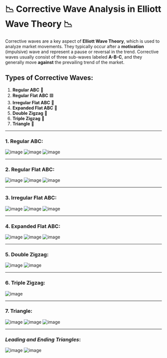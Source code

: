 # 📉 Corrective Wave Analysis in Elliott Wave Theory 📉

Corrective waves are a key aspect of **Elliott Wave Theory**, which is used to analyze market movements. They typically occur after a **motivation** (impulsive) wave and represent a pause or reversal in the trend. Corrective waves usually consist of three sub-waves labeled **A-B-C**, and they generally move **against** the prevailing trend of the market.

## Types of Corrective Waves:

1. **Regular ABC** 🛑
2. **Regular Flat ABC** 🟩
3. **Irregular Flat ABC** 🔄
4. **Expanded Flat ABC** 🔴
5. **Double Zigzag** 🔁
6. **Triple Zigzag** 🔂
7. **Triangle** 🔺

---

### 1. **Regular ABC**:
![image](https://github.com/user-attachments/assets/05ffc6db-ff58-4965-b547-02b6374769be)
![image](https://github.com/user-attachments/assets/126d4184-b2dc-4817-a9cf-7b26c61b63c7)
![image](https://github.com/user-attachments/assets/d7b1a03c-448a-48e2-abaf-b4d8737a3c7f)

---

### 2. **Regular Flat ABC**:
![image](https://github.com/user-attachments/assets/9ed6870e-9624-4630-a8a9-8b9d572c66e3)
![image](https://github.com/user-attachments/assets/64dd6b58-8bfb-4201-8df8-b54b7e267d72)
![image](https://github.com/user-attachments/assets/7decd32a-103e-47fe-98b1-f03f0d1a031d)

---

### 3. **Irregular Flat ABC**:
![image](https://github.com/user-attachments/assets/b1f65fd9-beba-44e5-a0bb-ff9843bac73d)
![image](https://github.com/user-attachments/assets/95ca08f8-e533-415c-8e7f-16c0afbaf22a)
![image](https://github.com/user-attachments/assets/5fedfd9a-d2c4-4fd9-8af6-7be5250a8292)

---

### 4. **Expanded Flat ABC**:
![image](https://github.com/user-attachments/assets/8d1a2dc7-9c98-4b33-95cb-a7a08c8b9218)
![image](https://github.com/user-attachments/assets/878d0455-bf78-4728-87d1-6ae74ee94e35)
![image](https://github.com/user-attachments/assets/0cc16505-536f-4300-8f79-b56cb81b5282)

---

### 5. **Double Zigzag**:
![image](https://github.com/user-attachments/assets/2cf65c66-5792-4cff-b23a-1de1eee6894d)
![image](https://github.com/user-attachments/assets/af50030b-5f94-4fdc-be68-fbfae83ffe9c)

---

### 6. **Triple Zigzag**:
![image](https://github.com/user-attachments/assets/afd911d0-df72-4c45-9429-f9d36cd7e290)

---

### 7. **Triangle**:
![image](https://github.com/user-attachments/assets/53fc8441-8c30-4bcb-862f-85f5d97049ae)
![image](https://github.com/user-attachments/assets/2644b29e-a237-4dbf-b22c-540730a23102)
![image](https://github.com/user-attachments/assets/ebc6f71b-d2d8-4e57-be99-d3f57de12827)

---

### *Leading and Ending Triangles*:
![image](https://github.com/user-attachments/assets/2559831b-2334-4065-a959-2d6b8d7dae81)
![image](https://github.com/user-attachments/assets/42cb71ef-94c9-460f-a044-f4d9eee844a8)
